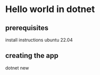# Hello world in dotnet

## prerequisites
install instructions ubuntu 22.04

## creating the app
dotnet new